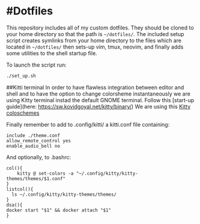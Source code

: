 #Dotfiles
========
This repository includes all of my custom dotfiles.  They should be cloned to
your home directory so that the path is `~/dotfiles/`.
The included setup script creates symlinks from your home
directory to the files which are located in `~/dotfiles/`
then sets-up vim, tmux, neovim, and finally
adds some utilities to the shell startup file.

To launch the script run:
``` bash
./set_up.sh
```

##Kitti terminal
In order to have flawless integration between editor and shell
and to have the option to change colorsheme instantaneously
we are using Kitty terminal instad the default GNOME terminal.
Follow this [start-up guide](here: https://sw.kovidgoyal.net/kitty/binary/)
We are using this [Kitty coloschemes](https://github.com/dexpota/kitty-themes)

Finally remember to add to .config/kitti/ a kitti.conf file containing:
```
include ./theme.conf
allow_remote_control yes
enable_audio_bell no
```
And optionally, to .bashrc:
```
col(){
    kitty @ set-colors -a "~/.config/kitty/kitty-themes/themes/$1.conf"
}
listcol(){
  ls ~/.config/kitty/kitty-themes/themes/
}
dsa(){
docker start "$1" && docker attach "$1"
}
```
